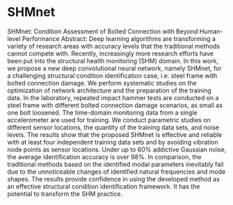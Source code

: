 # SHMnet
SHMnet: Condition Assessment of Bolted Connection with Beyond Human-level Performance
Abstract:
Deep learning algorithms are transforming a variety of research areas with accuracy levels that the traditional methods cannot compete with. Recently, increasingly more research efforts have been put into the structural health monitoring (SHM) domain. In this work, we propose a new deep convolutional neural network, namely SHMnet, for a challenging structural condition identification case, i.e. steel frame with bolted connection damage. We perform systematic studies on the optimization of network architecture and the preparation of the training data. In the laboratory, repeated impact hammer tests are conducted on a steel frame with different bolted connection damage scenarios, as small as one bolt loosened. The time-domain monitoring data from a single accelerometer are used for training. We conduct parametric studies on different sensor locations, the quantity of the training data sets, and noise levels. The results show that the proposed SHMnet is effective and reliable with at least four independent training data sets and by avoiding vibration node points as sensor locations. Under up to 60% addictive Gaussian noise, the average identification accuracy is over 98%. In comparison, the traditional methods based on the identified modal parameters inevitably fail due to the unnoticeable changes of identified natural frequencies and mode shapes. The results provide confidence in using the developed method as an effective structural condition identification framework. It has the potential to transform the SHM practice.
